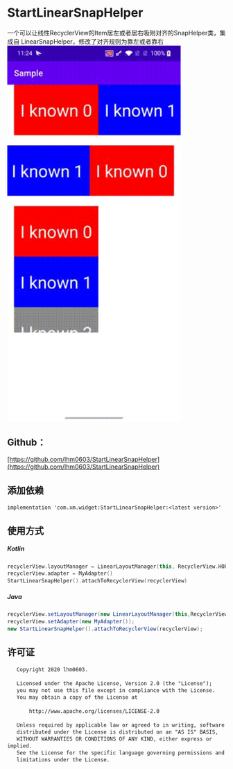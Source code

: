
# StartLinearSnapHelper
一个可以让线性RecyclerView的Item居左或者居右吸附对齐的SnapHelper类，集成自 LinearSnapHelper，修改了对齐规则为靠左或者靠右
<img src="https://raw.githubusercontent.com/lhm0603/FigureBed/master/StartLinearSnapHelper_Demo.gif" width = "400" />

## Github：

[https://github.com/lhm0603/StartLinearSnapHelper](https://github.com/lhm0603/StartLinearSnapHelper)

## 添加依赖

```
implementation 'com.xm.widget:StartLinearSnapHelper:<latest version>'
```

## 使用方式

##### Kotlin

```kotlin
recyclerView.layoutManager = LinearLayoutManager(this, RecyclerView.HORIZONTAL, false)// 其中false表示居左，true表示居右。内部根据该boolean值来决定是居左还是居右
recyclerView.adapter = MyAdapter()
StartLinearSnapHelper().attachToRecyclerView(recyclerView)
```

##### Java

```java
recyclerView.setLayoutManager(new LinearLayoutManager(this,RecyclerView.HORIZONTAL,false));// 其中false表示居左，true表示居右。内部根据该boolean值来决定是居左还是居右
recyclerView.setAdapter(new MyAdapter());
new StartLinearSnapHelper().attachToRecyclerView(recyclerView);
```

## 许可证

```
   Copyright 2020 lhm0603.

   Licensed under the Apache License, Version 2.0 (the "License");
   you may not use this file except in compliance with the License.
   You may obtain a copy of the License at

       http://www.apache.org/licenses/LICENSE-2.0

   Unless required by applicable law or agreed to in writing, software
   distributed under the License is distributed on an "AS IS" BASIS,
   WITHOUT WARRANTIES OR CONDITIONS OF ANY KIND, either express or implied.
   See the License for the specific language governing permissions and
   limitations under the License.
```